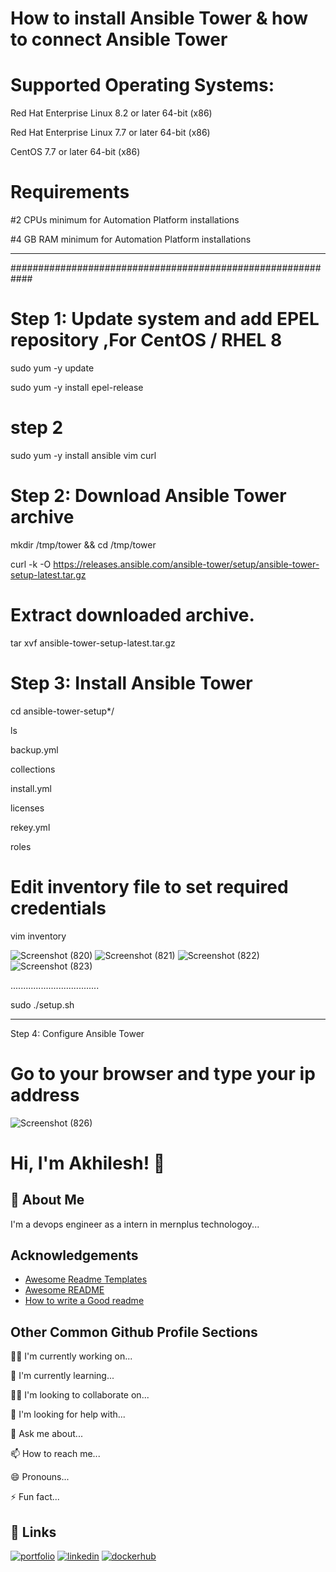 # How to install Ansible Tower & how to connect Ansible Tower  

#  Supported Operating Systems:
Red Hat Enterprise Linux 8.2 or later 64-bit (x86)

Red Hat Enterprise Linux 7.7 or later 64-bit (x86)

CentOS 7.7 or later 64-bit (x86)


# Requirements
#2 CPUs minimum for Automation Platform installations

#4 GB RAM minimum for Automation Platform installations

************************************************************
############################################################

# Step 1: Update system and add EPEL repository ,For CentOS / RHEL 8
sudo yum -y update

sudo yum -y install epel-release

# step 2
sudo yum -y install ansible vim curl

# Step 2: Download Ansible Tower archive
mkdir /tmp/tower && cd  /tmp/tower

curl -k -O https://releases.ansible.com/ansible-tower/setup/ansible-tower-setup-latest.tar.gz

# Extract downloaded archive.
tar xvf ansible-tower-setup-latest.tar.gz

# Step 3: Install Ansible Tower
cd ansible-tower-setup*/

ls

backup.yml

collections 

install.yml 

licenses  

rekey.yml  

roles

# Edit inventory file to set required credentials


vim inventory


![Screenshot (820)](https://user-images.githubusercontent.com/64592542/146015281-61c8eb53-65b7-4cc4-87ec-1c15de28c8a2.png)
![Screenshot (821)](https://user-images.githubusercontent.com/64592542/146015291-b6b413c8-cd5a-4e0b-bcf5-59d2406d98d1.png)
![Screenshot (822)](https://user-images.githubusercontent.com/64592542/146015299-c59dc218-e170-4fc8-996e-ca9ff7503a99.png)
![Screenshot (823)](https://user-images.githubusercontent.com/64592542/146015302-99377eb2-45a0-4d96-ae61-f12733645391.png)


...................................

sudo ./setup.sh 
***************************************
Step 4: Configure Ansible Tower

# Go to your browser and type your ip address






![Screenshot (826)](https://user-images.githubusercontent.com/64592542/146016212-48e28ddf-6433-4b4a-a896-bb4bf3581102.png)






# Hi, I'm Akhilesh! 👋



## 🚀 About Me
I'm a devops engineer as a intern in mernplus technologoy...


## Acknowledgements

 - [Awesome Readme Templates](https://awesomeopensource.com/project/elangosundar/awesome-README-templates)
 - [Awesome README](https://github.com/matiassingers/awesome-readme)
 - [How to write a Good readme](https://bulldogjob.com/news/449-how-to-write-a-good-readme-for-your-github-project)


## Other Common Github Profile Sections
👩‍💻 I'm currently working on...

🧠 I'm currently learning...

👯‍♀️ I'm looking to collaborate on...

🤔 I'm looking for help with...

💬 Ask me about...

📫 How to reach me...

😄 Pronouns...

⚡️ Fun fact...


## 🔗 Links
[![portfolio](https://img.shields.io/badge/my_portfolio-000?style=for-the-badge&logo=ko-fi&logoColor=white)](https://github.com/akhilesh-patel)
[![linkedin](https://img.shields.io/badge/linkedin-0A66C2?style=for-the-badge&logo=linkedin&logoColor=white)](https://www.linkedin.com/in/akhilesh-patel-8983aa1a5/)
[![dockerhub](https://img.shields.io/badge/twitter-1DA1F2?style=for-the-badge&logo=twitter&logoColor=white)](https://twitter.com/)

